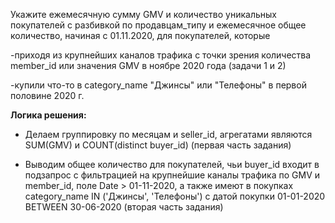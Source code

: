 Укажите ежемесячную сумму GMV и количество уникальных покупателей с разбивкой по продавцам_типу и ежемесячное общее количество, начиная с 01.11.2020, для покупателей, которые 

-приходя из крупнейших каналов трафика с точки зрения количества member_id или значения GMV в ноябре 2020 года (задачи 1 и 2) 

-купили что-то в category_name "Джинсы" или "Телефоны" в первой половине 2020 г.

**Логика решения:**

- Делаем группировку по месяцам и seller_id, агрегатами являются SUM(GMV) и COUNT(distinct buyer_id) (первая часть задания)

- Выводим общее количество для покупателей, чьи buyer_id входит в подзапрос с фильтрацией на крупнейшие каналы трафика по GMV и member_id, поле Date > 01-11-2020, а также имеют в покупках category_name IN ('Джинсы', 'Телефоны') с датой покупки 01-01-2020 BETWEEN 30-06-2020 (вторая часть задания)
